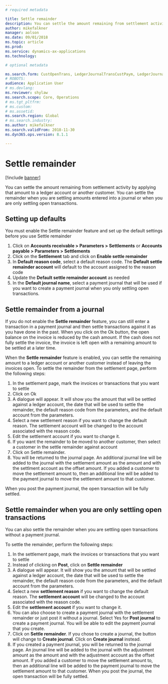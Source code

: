 ```yaml
---
# required metadata

title: Settle remainder
description: You can settle the amount remaining from settlement activity by applying that amount to a ledger account.
author: mikefalkner
manager: aolson
ms.date: 09/01/2018
ms.topic: article
ms.prod: 
ms.service: dynamics-ax-applications
ms.technology: 

# optional metadata

ms.search.form: CustOpenTrans, LedgerJournalTransCustPaym, LedgerJournalTransVendPaym, VendOpenTrans
# ROBOTS: 
audience: Application User
# ms.devlang: 
ms.reviewer: shylaw
ms.search.scope: Core, Operations
# ms.tgt_pltfrm: 
# ms.custom: 
# ms.assetid: 
ms.search.region: Global
# ms.search.industry: 
ms.author: mikefalkner
ms.search.validFrom: 2018-11-30
ms.dyn365.ops.version: 8.1.1

---
```


# Settle remainder

[!include [banner](../includes/banner.md)]

You can settle the amount remaining from settlement activity by applying that amount to a ledger account or another customer. 
You can settle the remainder when you are settling amounts entered into a journal or when you are only settling open transactions.

## Setting up defaults 
You must enable the Settle remainder feature and set up the default settings before you use Settle remainder

1)  Click on **Accounts receivable > Parameters > Settlements** or **Accounts payable > Parameters > Settlements**
2)  Click on the **Settlement** tab and click on **Enable settle remainder**
3)  In **Default reason code**, select a default reason code. The **Default settle remainder account** will default to the account assigned to the reason code
3)  Update the **Default settle remainder account** as needed
4)  In the **Default journal name**, select a payment journal that will be used if you want to create a payment journal when you only settling open transactions. 

## Settle remainder from a journal
If you do not enable the **Settle remainder** feature, you can still enter a transaction in a payment journal and then settle
transactions against it as you have done in the past. When you click on the Ok button, the open balance on the invoice 
is reduced by the cash amount. If the cash does not fully settle the invoice, the invoice is left open 
with a remaining amount to be settled at a later time.

When the **Settle remainder** feature is enabled, you can settle the remaining amount to a ledger account or another customer instead of leaving the invoices open. 
To settle the remainder from the settlement page, perform the following steps:
1)  In the settlement page, mark the invoices or transactions that you want to settle
2)  Click on Ok
3)  A dialogue will appear. It will show you the amount that will be settled against a ledger account, the date 
that will be used to settle the remainder, the default reason code from the parameters, and the default account from the parameters. 
4)  Select a new settlement reason if you want to change the default reason. The settlement account will be changed to the
account associated with the reason code.
5)  Edit the settlement account if you want to change it.
6)  If you want the remainder to be moved to another customer, then select a customer in the settle remainder against account
6)  Click on Settle remainder.
7)  You will be returned to the journal page. An additional journal line will be added to the journal with the settlement amount as the amount and with the settlment account as the offset amount. If you added a customer to move the settlement amount to, then an additional line will be added to the payment journal to move the settlement amount to that customer.

When you post the payment journal, the open transaction will be fully settled.

## Settle remainder when you are only settling open transactions
You can also settle the remainder when you are settling open transactions without a payment journal.

To settle the remainder, perform the following steps:

1)  In the settlement page, mark the invoices or transactions that you want to settle
2)  Instead of clicking on **Post**, click on **Settle remainder**
3)  A dialogue will appear. It will show you the amount that will be settled against a ledger account, the date 
that will be used to settle the remainder, the default reason code from the parameters, and the default account from the parameters. 
4)  Select a new **settlement reason** if you want to change the default reason. The **settlement account** will be changed to the
account associated with the reason code.
5)  Edit the **settlement account** if you want to change it.
6)  You can also choose to create a payment journal with the settlement remainder or just post it without a journal. Select Yes for **Post journal** to create a payment journal. You will be able to edit the payment journal that you create.
7)  Click on **Settle remainder**. If you chose to create a journal, the button will change to **Create journal**. Click on **Create journal** instead.
8)  If you created a payment journal, you will be returned to the journal page. An journal line will be added to the journal with the adjustment amount as the amount and with the adjustment account as the offset amount. If you added a customer to move the settlement amount to, then an additional line will be added to the payment journal to move the settlement amount to that customer. When you post the journal, the open transaction will be fully settled.
